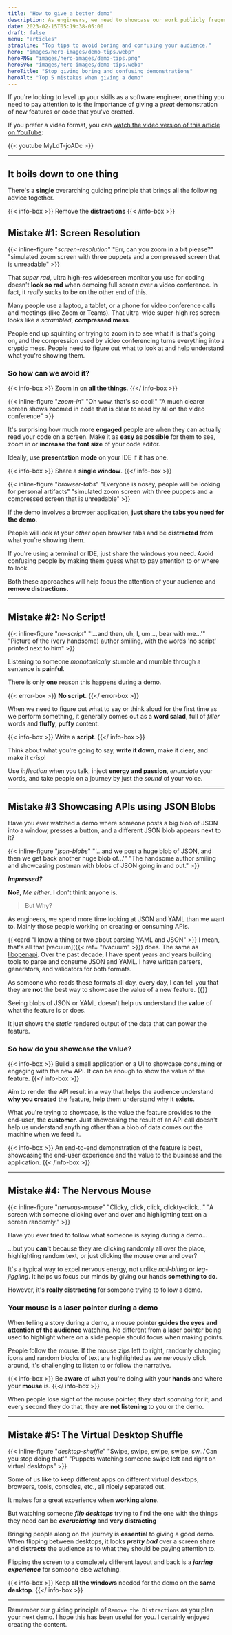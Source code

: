```yaml
---
title: "How to give a better demo"
description: As engineers, we need to showcase our work publicly frequently. It's not easy to make a good demo, but avoiding these give mistakes will give you an advantage.
date: 2023-02-15T05:19:38-05:00
draft: false
menu: "articles"
strapline: "Top tips to avoid boring and confusing your audience."
hero: "images/hero-images/demo-tips.webp"
heroPNG: "images/hero-images/demo-tips.png"
heroSVG: "images/hero-images/demo-tips.webp"
heroTitle: "Stop giving boring and confusing demonstrations"
heroAlt: "Top 5 mistakes when giving a demo"
---
```


If you're looking to level up your skills as a software engineer, **one thing** you need to pay attention to is the 
importance of giving a _great_ demonstration of new features or code that you've created.

If you prefer a video format, you can [watch the video version of this article on YouTube](https://www.youtube.com/watch?v=MyLdT-joADc):

{{< youtube MyLdT-joADc >}}

---

## It boils down to one thing

There's a **single** overarching guiding principle that brings all the following advice together.

{{< info-box >}}
Remove the **distractions**
{{< /info-box >}}


## Mistake #1: Screen Resolution

{{< inline-figure "*screen-resolution*" "Err, can you zoom in a bit please?" "simulated zoom screen with three puppets and a compressed screen that is unreadable" >}}

That _super rad_, ultra high-res widescreen monitor you use for coding doesn't **look so rad** when demoing full screen over 
a video conference. In fact, it _really_ sucks to be on the other end of this.

Many people use a laptop, a tablet, or a phone for video conference calls and meetings (like Zoom or Teams). 
That ultra-wide super-high res screen looks like a _scrambled_, **compressed mess**.

People end up squinting or trying to zoom in to see what it is that's going on, and the compression used by video 
conferencing turns everything into a cryptic mess. People need to figure out what to look at and help understand what you're showing them.

### So how can we avoid it?

{{< info-box >}}
Zoom in on **all the things**.
{{</ info-box >}}


{{< inline-figure "*zoom-in*" "Oh wow, that's so cool!" "A much clearer screen shows zoomed in code that is clear to read by all on the video conference" >}}

It's surprising how much more **engaged** people are when they can actually read your code on a screen. 
Make it as **easy as possible** for them to see, zoom in or **increase the font size** of your code editor.

Ideally, use **presentation mode** on your IDE if it has one.

{{< info-box >}}
Share a **single window**.
{{</ info-box >}}

{{< inline-figure "*browser-tabs*" "Everyone is nosey, people will be looking for personal artifacts" "simulated zoom screen with three puppets and a compressed screen that is unreadable" >}}

If the demo involves a browser application, **just share the tabs you
need for the demo**. 

People will look at your _other_ open browser tabs and be **distracted** from what you're showing them.

If you're using a terminal or IDE, just share the windows you need. Avoid confusing people by making them guess what to pay attention to or where to look.

Both these approaches will help focus the attention of your audience and **remove distractions.**

---

## Mistake #2: No Script!

{{< inline-figure "*no-script*" "'...and then, uh, I, um..., bear with me...'" "Picture of the (very handsome) author smiling, with the words 'no script' printed next to him" >}}

Listening to someone _monotonically_ stumble and mumble through a sentence is **painful**. 

There is only **one** reason this happens during a demo.

{{< error-box >}}
**No script**.
{{</ error-box >}}

When we need to figure out what to say or think aloud for the first time as we perform something, 
it generally comes out as a **word salad**, full of _filler_ words and **fluffy, puffy** content.

{{< info-box >}}
Write a **script**.
{{</ info-box >}}

Think about what you're going to say, **write it down**, make it clear, and make it _crisp_! 

Use _inflection_ when you talk, inject **energy and passion**, _enunciate_ your words, and take people on a journey by 
just the _sound_ of your voice.

---

## Mistake #3 Showcasing APIs using JSON Blobs

Have you ever watched a demo where someone posts a big blob of JSON into a window, presses a button, and a different JSON blob appears next to it?

{{< inline-figure "*json-blobs*" "'...and we post a huge blob of JSON, and then we get back another huge blob of...'" "The handsome author smiling and showcasing postman with blobs of JSON going in and out." >}}

**_Impressed?_**

**No?**, _Me either_. I don't think anyone is.

> But Why?

As engineers, we spend more time looking at JSON and YAML than we want to. Mainly those people working on creating or consuming APIs.

{{<card "I know a thing or two about parsing YAML and JSON" >}} 
I mean, that's all that [vacuum]({{< ref= "/vacuum" >}}) does. The same as  [libopenapi](https://pb33f.io/libopenapi). Over the past
decade, I have spent years and years building tools to parse and consume JSON and YAML. I have written parsers, generators, and validators for both formats.

As someone who reads these formats all day, every day, I can tell you that they are **not** the best way to showcase the value of a new feature.
{{</card>}}

Seeing blobs of JSON or YAML doesn't help us understand the **value** of what the feature is or does. 

It just shows the _static_ rendered output of the data that can power the feature.

### So how do you showcase the value?

{{< info-box >}}
Build a small application or a UI to showcase consuming or engaging with the new API. It can be enough to show the value of the feature.
{{</ info-box >}}

Aim to render the API result in a way that helps the audience understand **why you created** the feature, help them understand why it **exists**.

What you're trying to showcase, is the value the feature provides to the end-user, the **customer**. Just showcasing the result
of an API call doesn't help us understand anything other than a blob of data comes out the machine when we feed it.

{{< info-box >}}
An end-to-end demonstration of the feature is best, showcasing the end-user experience and the value to the business and the application.
{{< /info-box >}}

---

## Mistake #4: The Nervous Mouse

{{< inline-figure "*nervous-mouse*" "Clicky, click, click, clickty-click..." "A screen with someone clicking over and over and highlighting text on a screen randomly." >}}

Have you ever tried to follow what someone is saying during a demo...

...but you **can't** because they are clicking randomly all over the place, highlighting random text, or just clicking 
the mouse over and over?

It's a typical way to expel nervous energy, not unlike _nail-biting_ or _leg-jiggling_. 
It helps us focus our minds by giving our hands **something to do**.

However, it's **really distracting** for someone trying to follow a demo.

### Your mouse is a laser pointer during a demo

When telling a story during a demo, a mouse pointer **guides the eyes and attention of the audience** watching. 
No different from a laser pointer being used to highlight where on a slide people should focus when making points.

People follow the mouse. If the mouse zips left to right, randomly changing icons and random blocks of text are 
highlighted as we nervously click around, it's challenging to listen to or follow the narrative.

{{< info-box >}}
Be **aware** of what you're doing with your **hands** and where your **mouse** is. 
{{</ info-box >}}

When people lose sight of the mouse pointer, they start _scanning_ for it, and every second they do that,
they are **not listening** to you or the demo.

---

## Mistake #5: The Virtual Desktop Shuffle

{{< inline-figure "*desktop-shuffle*" "Swipe, swipe, swipe, swipe, sw...'Can you stop doing that'" "Puppets watching someone swipe left and right on virtual desktops" >}}

Some of us like to keep different apps on different virtual desktops, browsers, tools, consoles, etc.,
all nicely separated out. 

It makes for a great experience when **working alone**.

But watching someone **_flip desktops_** trying to find the one with the things they need can be **_excruciating_** and **very distracting**

Bringing people along on the journey is **essential** to giving a good demo. When flipping between desktops, 
it looks **_pretty bad_** over a screen share and **distracts** the audience as to what they should be paying attention to.

Flipping the screen to a completely different layout and back is a **_jarring experience_** for someone else watching.

{{< info-box >}}
Keep **all the windows** needed for the demo on the **same desktop**.
{{</ info-box >}}

---

Remember our guiding principle of `Remove the Distractions` as you plan your next demo. I hope this has been 
useful for you. I certainly enjoyed creating the content.
